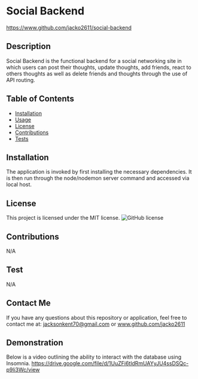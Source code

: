 # Social Backend

https://www.github.com/jacko2611/social-backend
## Description
Social Backend is the functional backend for a social networking site in which users can post their thoughts, update thoughts, add friends, react to others thoughts as well as delete friends and thoughts through the use of API routing.
## Table of Contents
* [Installation](#installation)
* [Usage](#usage)
* [License](#license)
* [Contributions](#contribution)
* [Tests](#testing)
## Installation
The application is invoked by first installing the necessary dependencies. It is then run through the node/nodemon server command and accessed via local host.
## License
This project is licensed under the MIT license.
![GitHub license](https://img.shields.io/badge/license-MIT-blue.svg)
## Contributions
N/A
## Test
N/A
## Contact Me
If you have any questions about this repository or application, feel free to contact me at:
jacksonkent70@gmail.com or www.github.com/jacko2611
## Demonstration
Below is a video outlining the ability to interact with the database using Insomnia.
https://drive.google.com/file/d/1UuZFi6tldRmUAYyJU4ssDSQc-p9li3Wc/view
